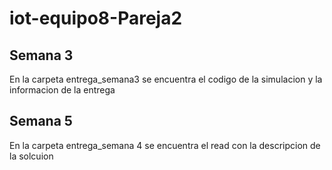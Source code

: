 # iot-equipo8-Pareja2

## Semana 3
En la carpeta entrega_semana3 se encuentra el codigo de la simulacion y la informacion de la entrega 

## Semana 5

En la carpeta entrega_semana 4 se encuentra el read con la descripcion de la solcuion